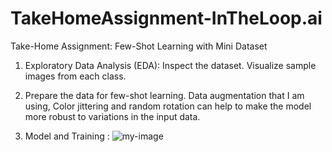 # TakeHomeAssignment-InTheLoop.ai
Take-Home Assignment: Few-Shot Learning with Mini Dataset  

1. Exploratory Data Analysis (EDA):
   Inspect the dataset.
   Visualize sample images from each class.

2. Prepare the data for few-shot learning.
   Data augmentation that I am using, Color jittering and random rotation can help to make the model more robust to variations in the input data.

3. Model and Training :
  ![my-image](https://github.com/Niyathi3011/TakeHomeAssignment-InTheLoop.ai/blob/main/Results/clip_fewshot_train.png)
      
  

      


